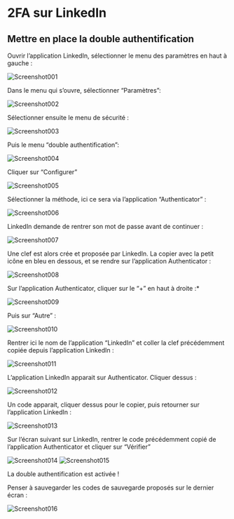 # 2FA sur LinkedIn


## Mettre en place la double authentification

Ouvrir l’application LinkedIn, sélectionner le menu des paramètres en haut à gauche :

![Screenshot001](/screenshots/mfa-linkedin/screenshot001.jpg)

Dans le menu qui s’ouvre, sélectionner “Paramètres”: 

![Screenshot002](/screenshots/mfa-linkedin/screenshot002.jpg)

Sélectionner ensuite le menu de sécurité : 

![Screenshot003](/screenshots/mfa-linkedin/screenshot003.jpg)

Puis le menu “double authentification”: 

![Screenshot004](/screenshots/mfa-linkedin/screenshot004.jpg)

Cliquer sur “Configurer”

![Screenshot005](/screenshots/mfa-linkedin/screenshot005.jpg)

Sélectionner la méthode, ici ce sera via l’application “Authenticator” :

![Screenshot006](/screenshots/mfa-linkedin/screenshot006.jpg)

LinkedIn demande de rentrer son mot de passe avant de continuer : 

![Screenshot007](/screenshots/mfa-linkedin/screenshot007.jpg)

Une clef est alors crée et proposée par LinkedIn. La copier avec la petit icône en bleu en dessous, et se rendre sur l’application Authenticator : 

![Screenshot008](/screenshots/mfa-linkedin/screenshot008.jpg)

Sur l’application Authenticator, cliquer sur le “+” en haut à droite :*

![Screenshot009](/screenshots/mfa-linkedin/screenshot009.jpg)

Puis sur “Autre” :

![Screenshot010](/screenshots/mfa-linkedin/screenshot010.jpg)

Rentrer ici le nom de l’application “LinkedIn” et coller la clef précédemment copiée depuis l’application LinkedIn : 

![Screenshot011](/screenshots/mfa-linkedin/screenshot011.jpg)

L’application LinkedIn apparait sur Authenticator. Cliquer dessus : 

![Screenshot012](/screenshots/mfa-linkedin/screenshot012.jpg)

Un code apparait, cliquer dessus pour le copier, puis retourner sur l’application LinkedIn : 

![Screenshot013](/screenshots/mfa-linkedin/screenshot013.jpg)

Sur l’écran suivant sur LinkedIn, rentrer le code précédemment copié de l’application Authenticator et cliquer sur “Vérifier”

![Screenshot014](/screenshots/mfa-linkedin/screenshot014.jpg)
![Screenshot015](/screenshots/mfa-linkedin/screenshot015.jpg)

La double authentification est activée !

Penser à sauvegarder les codes de sauvegarde proposés sur le dernier écran : 

![Screenshot016](/screenshots/mfa-linkedin/screenshot016.jpg)